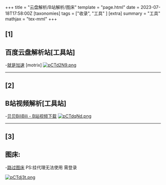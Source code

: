 +++
title = "云盘解析/B站解析/图床"
template = "page.html"
date = 2023-07-18T17:58:00Z
[taxonomies]
tags = ["收录", "工具"  ]
[extra]
summary = "工具"
mathjax = "tex-mml"
+++

[1]
-

百度云盘解析站[工具站]
-

-[就是加速](https://api.94speed.com/web/)   [motrix]
[![pCTd2N9.png](https://s1.ax1x.com/2023/07/18/pCTd2N9.png)](https://imgse.com/i/pCTd2N9)

-------------------------------------------------------------------------------------------------

[2]
-

B站视频解析[工具站]
-

-[贝贝BiliBili - B站视频下载](https://xbeibeix.com/api/bilibili/)
[![pCTdqNd.png](https://s1.ax1x.com/2023/07/18/pCTdqNd.png)](https://imgse.com/i/pCTdqNd)

--------------------------------------------------------------------------------------------------
[3]
-
图床:
-

-[路过图床](https://imgse.com/?lang=zh-TW)
PS:挂代理无法使用  需登录

[![pCTdj3t.png](https://s1.ax1x.com/2023/07/18/pCTdj3t.png)](https://imgse.com/i/pCTdj3t)
 
